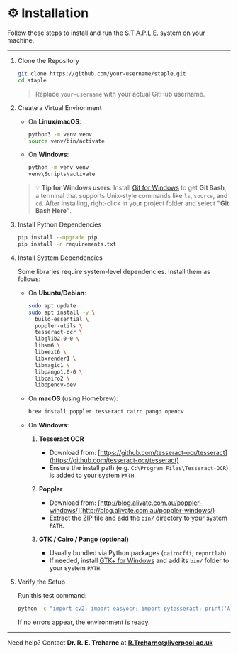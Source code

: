 # ⚙️ Installation

Follow these steps to install and run the S.T.A.P.L.E. system on your machine.

---

1. Clone the Repository

   ```bash
   git clone https://github.com/your-username/staple.git
   cd staple
   ```

   > Replace `your-username` with your actual GitHub username.

2. Create a Virtual Environment

   - On **Linux/macOS**:

     ```bash
     python3 -m venv venv
     source venv/bin/activate
     ```

   - On **Windows**:

     ```cmd
     python -m venv venv
     venv\Scripts\activate
     ```

   > 💡 **Tip for Windows users**: Install [Git for Windows](https://git-scm.com/download/win) to get **Git Bash**, a terminal that supports Unix-style commands like `ls`, `source`, and `cd`. After installing, right-click in your project folder and select **“Git Bash Here”**.

3. Install Python Dependencies

   ```bash
   pip install --upgrade pip
   pip install -r requirements.txt
   ```

4. Install System Dependencies

   Some libraries require system-level dependencies. Install them as follows:

   - On **Ubuntu/Debian**:

     ```bash
     sudo apt update
     sudo apt install -y \
       build-essential \
       poppler-utils \
       tesseract-ocr \
       libglib2.0-0 \
       libsm6 \
       libxext6 \
       libxrender1 \
       libmagic1 \
       libpango1.0-0 \
       libcairo2 \
       libopencv-dev
     ```

   - On **macOS** (using Homebrew):

     ```bash
     brew install poppler tesseract cairo pango opencv
     ```

   - On **Windows**:

     1. **Tesseract OCR**  
        - Download from: [https://github.com/tesseract-ocr/tesseract](https://github.com/tesseract-ocr/tesseract)  
        - Ensure the install path (e.g. `C:\Program Files\Tesseract-OCR`) is added to your system `PATH`.

     2. **Poppler**  
        - Download from: [http://blog.alivate.com.au/poppler-windows/](http://blog.alivate.com.au/poppler-windows/)  
        - Extract the ZIP file and add the `bin/` directory to your system `PATH`.

     3. **GTK / Cairo / Pango (optional)**  
        - Usually bundled via Python packages (`cairocffi`, `reportlab`)  
        - If needed, install [GTK+ for Windows](https://www.gtk.org/download/windows.php) and add its `bin/` folder to your system `PATH`.

5. Verify the Setup

   Run this test command:

   ```bash
   python -c "import cv2; import easyocr; import pytesseract; print('All good!')"
   ```

   If no errors appear, the environment is ready.

---

Need help? Contact **Dr. R. E. Treharne** at **R.Treharne@liverpool.ac.uk**
